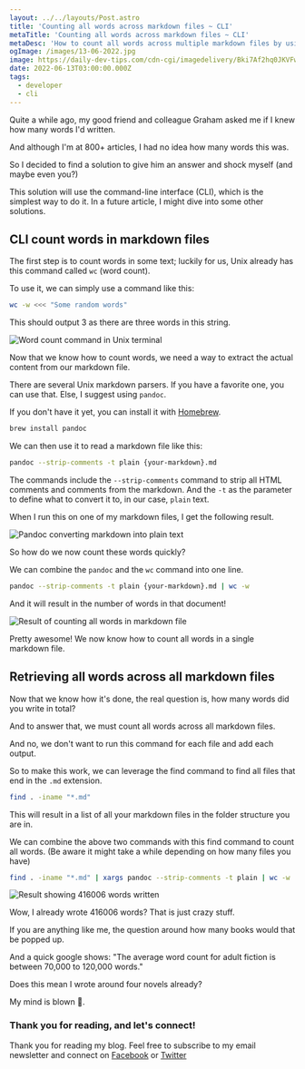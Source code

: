 ```yaml
---
layout: ../../layouts/Post.astro
title: 'Counting all words across markdown files ~ CLI'
metaTitle: 'Counting all words across markdown files ~ CLI'
metaDesc: 'How to count all words across multiple markdown files by using the CLI'
ogImage: /images/13-06-2022.jpg
image: https://daily-dev-tips.com/cdn-cgi/imagedelivery/Bki7Af2hq0JKVFw1XYYMQg/be5ce44f-6f8b-4225-f230-63a2e9974800
date: 2022-06-13T03:00:00.000Z
tags:
  - developer
  - cli
---
```


Quite a while ago, my good friend and colleague Graham asked me if I knew how many words I'd written.

And although I'm at 800+ articles, I had no idea how many words this was.

So I decided to find a solution to give him an answer and shock myself (and maybe even you?)

This solution will use the command-line interface (CLI), which is the simplest way to do it.
In a future article, I might dive into some other solutions.

## CLI count words in markdown files

The first step is to count words in some text; luckily for us, Unix already has this command called `wc` (word count).

To use it, we can simply use a command like this:

```bash
wc -w <<< "Some random words"
```

This should output 3 as there are three words in this string.

![Word count command in Unix terminal](https://cdn.hashnode.com/res/hashnode/image/upload/v1654236292422/q0yHGQjw_.png)

Now that we know how to count words, we need a way to extract the actual content from our markdown file.

There are several Unix markdown parsers. If you have a favorite one, you can use that. Else, I suggest using `pandoc`.

If you don't have it yet, you can install it with [Homebrew](https://daily-dev-tips.com/posts/homebrew-one-package-manager-to-rule-them-all/).

```bash
brew install pandoc
```

We can then use it to read a markdown file like this:

```bash
pandoc --strip-comments -t plain {your-markdown}.md
```

The commands include the `--strip-comments` command to strip all HTML comments and comments from the markdown.
And the `-t` as the parameter to define what to convert it to, in our case, `plain` text.

When I run this on one of my markdown files, I get the following result.

![Pandoc converting markdown into plain text](https://cdn.hashnode.com/res/hashnode/image/upload/v1654236743632/k61pEEfgj.png)

So how do we now count these words quickly?

We can combine the `pandoc` and the `wc` command into one line.

```bash
pandoc --strip-comments -t plain {your-markdown}.md | wc -w
```

And it will result in the number of words in that document!

![Result of counting all words in markdown file](https://cdn.hashnode.com/res/hashnode/image/upload/v1654236850800/ef-n0O6we.png)

Pretty awesome! We now know how to count all words in a single markdown file.

## Retrieving all words across all markdown files

Now that we know how it's done, the real question is, how many words did you write in total?

And to answer that, we must count all words across all markdown files.

And no, we don't want to run this command for each file and add each output.

So to make this work, we can leverage the find command to find all files that end in the `.md` extension.

```bash
find . -iname "*.md"
```

This will result in a list of all your markdown files in the folder structure you are in.

We can combine the above two commands with this find command to count all words. (Be aware it might take a while depending on how many files you have)

```bash
find . -iname "*.md" | xargs pandoc --strip-comments -t plain | wc -w
```

![Result showing 416006 words written](https://cdn.hashnode.com/res/hashnode/image/upload/v1654237243238/o3pBqVCKJ.png)

Wow, I already wrote 416006 words? That is just crazy stuff.

If you are anything like me, the question around how many books would that be popped up.

And a quick google shows: "The average word count for adult fiction is between 70,000 to 120,000 words."

Does this mean I wrote around four novels already?

My mind is blown 🤯.

### Thank you for reading, and let's connect!

Thank you for reading my blog. Feel free to subscribe to my email newsletter and connect on [Facebook](https://www.facebook.com/DailyDevTipsBlog) or [Twitter](https://twitter.com/DailyDevTips1)
